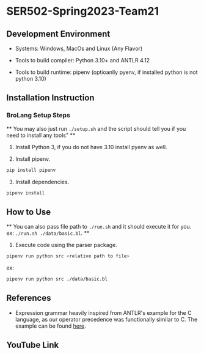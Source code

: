 # SER502-Spring2023-Team21

## Development Environment
 - Systems: Windows, MacOs and Linux (Any Flavor)

 - Tools to build compiler: Python 3.10+ and ANTLR 4.12 

 - Tools to build runtime: pipenv (optioanlly pyenv, if installed python is not python 3.10)

## Installation Instruction
### BroLang Setup Steps

** You may also just run `./setup.sh` and the script should tell you if you need to install any tools" **

1. Install Python 3, if you do not have 3.10 install pyenv as well.

2. Install pipenv.
  ```sh
  pip install pipenv
  ```
3. Install dependencies.
  ```sh
  pipenv install
  ```

## How to Use
** You can also pass file path to `./run.sh` and it should execute it for you. ex: `./run.sh ./data/basic.bl`. **

1. Execute code using the parser package.
```sh
pipenv run python src <relative path to file>
```

ex:
```sh
pipenv run python src ./data/basic.bl
```

## References
- Expression grammar heavily inspired from ANTLR's example for the C language, as our operator precedence was functionally similar to C. The example can be found [here](https://github.com/antlr/grammars-v4/blob/master/c/C.g4).

## YouTube Link

